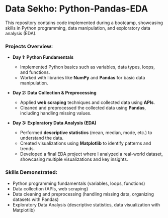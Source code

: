 # Data Sekho:  Python-Pandas-EDA
This repository contains code implemented during a bootcamp, showcasing skills in Python programming, data manipulation, and exploratory data analysis (EDA).

### Projects Overview:

- **Day 1: Python Fundamentals**
  - Implemented Python basics such as variables, data types, loops, and functions.
  - Worked with libraries like **NumPy** and **Pandas** for basic data manipulation.

- **Day 2: Data Collection & Preprocessing**
  - Applied **web scraping** techniques and collected data using **APIs**.
  - Cleaned and preprocessed the collected data using **Pandas**, including handling missing values.

- **Day 3: Exploratory Data Analysis (EDA)**
  - Performed **descriptive statistics** (mean, median, mode, etc.) to understand the data.
  - Created visualizations using **Matplotlib** to identify patterns and trends.
  - Developed a final EDA project where I analyzed a real-world dataset, showcasing multiple visualizations and key insights.

### Skills Demonstrated:
- Python programming fundamentals (variables, loops, functions)
- Data collection (APIs, web scraping)
- Data cleaning and preprocessing (handling missing data, organizing datasets with Pandas)
- Exploratory Data Analysis (descriptive statistics, data visualization with Matplotlib)

